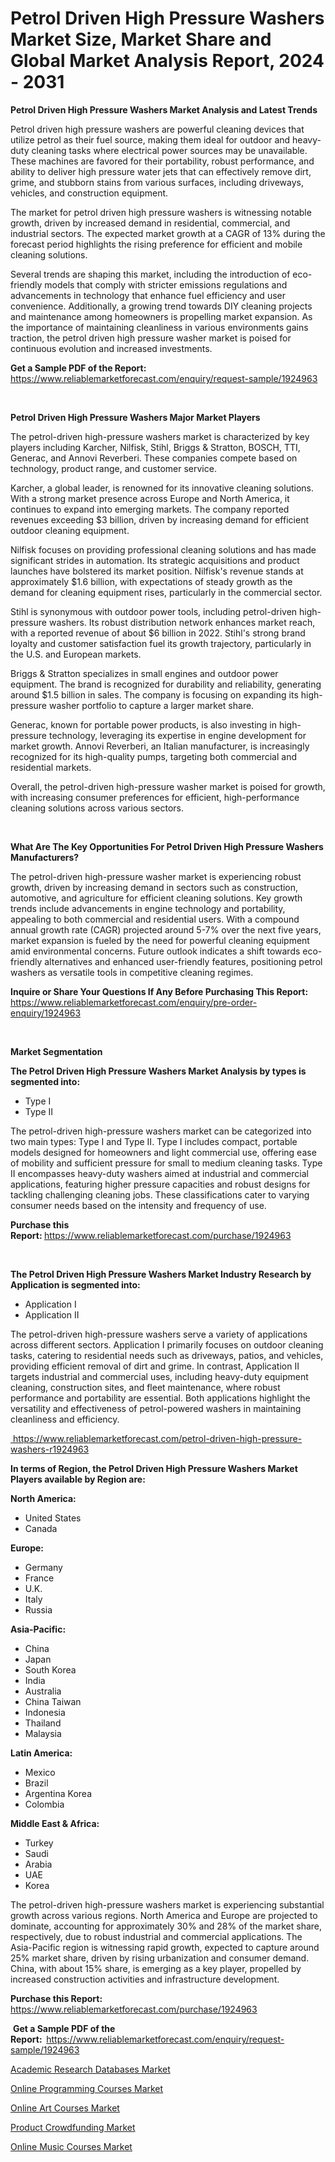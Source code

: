 <p><h1>Petrol Driven High Pressure Washers Market Size, Market Share and Global Market Analysis Report, 2024 - 2031</h1></p><p><strong>Petrol Driven High Pressure Washers Market Analysis and Latest Trends</strong></p>
<p><p>Petrol driven high pressure washers are powerful cleaning devices that utilize petrol as their fuel source, making them ideal for outdoor and heavy-duty cleaning tasks where electrical power sources may be unavailable. These machines are favored for their portability, robust performance, and ability to deliver high pressure water jets that can effectively remove dirt, grime, and stubborn stains from various surfaces, including driveways, vehicles, and construction equipment.</p><p>The market for petrol driven high pressure washers is witnessing notable growth, driven by increased demand in residential, commercial, and industrial sectors. The expected market growth at a CAGR of 13% during the forecast period highlights the rising preference for efficient and mobile cleaning solutions. </p><p>Several trends are shaping this market, including the introduction of eco-friendly models that comply with stricter emissions regulations and advancements in technology that enhance fuel efficiency and user convenience. Additionally, a growing trend towards DIY cleaning projects and maintenance among homeowners is propelling market expansion. As the importance of maintaining cleanliness in various environments gains traction, the petrol driven high pressure washer market is poised for continuous evolution and increased investments.</p></p>
<p><strong>Get a Sample PDF of the Report:&nbsp;</strong> <a href="https://www.reliablemarketforecast.com/enquiry/request-sample/1924963?utm_campaign=1601&utm_medium=2&utm_source=Github&utm_content=ia&utm_term=24102024&utm_id=petrol-driven-high-pressure-washers">https://www.reliablemarketforecast.com/enquiry/request-sample/1924963</a></p>
<p>&nbsp;</p>
<p><strong>Petrol Driven High Pressure Washers Major Market Players</strong></p>
<p><p>The petrol-driven high-pressure washers market is characterized by key players including Karcher, Nilfisk, Stihl, Briggs & Stratton, BOSCH, TTI, Generac, and Annovi Reverberi. These companies compete based on technology, product range, and customer service.</p><p>Karcher, a global leader, is renowned for its innovative cleaning solutions. With a strong market presence across Europe and North America, it continues to expand into emerging markets. The company reported revenues exceeding $3 billion, driven by increasing demand for efficient outdoor cleaning equipment.</p><p>Nilfisk focuses on providing professional cleaning solutions and has made significant strides in automation. Its strategic acquisitions and product launches have bolstered its market position. Nilfisk's revenue stands at approximately $1.6 billion, with expectations of steady growth as the demand for cleaning equipment rises, particularly in the commercial sector.</p><p>Stihl is synonymous with outdoor power tools, including petrol-driven high-pressure washers. Its robust distribution network enhances market reach, with a reported revenue of about $6 billion in 2022. Stihl's strong brand loyalty and customer satisfaction fuel its growth trajectory, particularly in the U.S. and European markets.</p><p>Briggs & Stratton specializes in small engines and outdoor power equipment. The brand is recognized for durability and reliability, generating around $1.5 billion in sales. The company is focusing on expanding its high-pressure washer portfolio to capture a larger market share.</p><p>Generac, known for portable power products, is also investing in high-pressure technology, leveraging its expertise in engine development for market growth. Annovi Reverberi, an Italian manufacturer, is increasingly recognized for its high-quality pumps, targeting both commercial and residential markets.</p><p>Overall, the petrol-driven high-pressure washer market is poised for growth, with increasing consumer preferences for efficient, high-performance cleaning solutions across various sectors.</p></p>
<p>&nbsp;</p>
<p><strong>What Are The Key Opportunities For Petrol Driven High Pressure Washers Manufacturers?</strong></p>
<p><p>The petrol-driven high-pressure washer market is experiencing robust growth, driven by increasing demand in sectors such as construction, automotive, and agriculture for efficient cleaning solutions. Key growth trends include advancements in engine technology and portability, appealing to both commercial and residential users. With a compound annual growth rate (CAGR) projected around 5-7% over the next five years, market expansion is fueled by the need for powerful cleaning equipment amid environmental concerns. Future outlook indicates a shift towards eco-friendly alternatives and enhanced user-friendly features, positioning petrol washers as versatile tools in competitive cleaning regimes.</p></p>
<p><strong>Inquire or Share Your Questions If Any Before Purchasing This Report:</strong> <a href="https://www.reliablemarketforecast.com/enquiry/pre-order-enquiry/1924963?utm_campaign=1601&utm_medium=2&utm_source=Github&utm_content=ia&utm_term=24102024&utm_id=petrol-driven-high-pressure-washers">https://www.reliablemarketforecast.com/enquiry/pre-order-enquiry/1924963</a></p>
<p>&nbsp;</p>
<p><strong>Market Segmentation</strong></p>
<p><strong>The Petrol Driven High Pressure Washers Market Analysis by types is segmented into:</strong></p>
<p><ul><li>Type I</li><li>Type II</li></ul></p>
<p><p>The petrol-driven high-pressure washers market can be categorized into two main types: Type I and Type II. Type I includes compact, portable models designed for homeowners and light commercial use, offering ease of mobility and sufficient pressure for small to medium cleaning tasks. Type II encompasses heavy-duty washers aimed at industrial and commercial applications, featuring higher pressure capacities and robust designs for tackling challenging cleaning jobs. These classifications cater to varying consumer needs based on the intensity and frequency of use.</p></p>
<p><strong>Purchase this Report:&nbsp;</strong><a href="https://www.reliablemarketforecast.com/purchase/1924963?utm_campaign=1601&utm_medium=2&utm_source=Github&utm_content=ia&utm_term=24102024&utm_id=petrol-driven-high-pressure-washers">https://www.reliablemarketforecast.com/purchase/1924963</a></p>
<p>&nbsp;</p>
<p><strong>The Petrol Driven High Pressure Washers Market Industry Research by Application is segmented into:</strong></p>
<p><ul><li>Application I</li><li>Application II</li></ul></p>
<p><p>The petrol-driven high-pressure washers serve a variety of applications across different sectors. Application I primarily focuses on outdoor cleaning tasks, catering to residential needs such as driveways, patios, and vehicles, providing efficient removal of dirt and grime. In contrast, Application II targets industrial and commercial uses, including heavy-duty equipment cleaning, construction sites, and fleet maintenance, where robust performance and portability are essential. Both applications highlight the versatility and effectiveness of petrol-powered washers in maintaining cleanliness and efficiency.</p></p>
<p><a href="https://www.reliablemarketforecast.com/petrol-driven-high-pressure-washers-r1924963?utm_campaign=1601&utm_medium=2&utm_source=Github&utm_content=ia&utm_term=24102024&utm_id=petrol-driven-high-pressure-washers">&nbsp;https://www.reliablemarketforecast.com/petrol-driven-high-pressure-washers-r1924963</a></p>
<p><strong>In terms of Region, the Petrol Driven High Pressure Washers Market Players available by Region are:</strong></p>
<p>
    <p> <strong> North America: </strong>
        <ul>
            <li>United States</li>
            <li>Canada</li>
        </ul>
        </p> 
    <p> <strong> Europe: </strong>
        <ul>
            <li>Germany</li>
            <li>France</li>
            <li>U.K.</li>
            <li>Italy</li>
            <li>Russia</li>
        </ul>
        </p> 
    <p> <strong> Asia-Pacific: </strong>
        <ul>
            <li>China</li>
            <li>Japan</li>
            <li>South Korea</li>
            <li>India</li>
            <li>Australia</li>
            <li>China Taiwan</li>
            <li>Indonesia</li>
            <li>Thailand</li>
            <li>Malaysia</li>
        </ul>
        </p> 
    <p> <strong> Latin America: </strong>
        <ul>
            <li>Mexico</li>
            <li>Brazil</li>
            <li>Argentina Korea</li>
            <li>Colombia</li>
        </ul>
        </p> 
    <p> <strong> Middle East & Africa: </strong>
        <ul>
            <li>Turkey</li>
            <li>Saudi</li>
            <li>Arabia</li>
            <li>UAE</li>
            <li>Korea</li>
        </ul>
    </p>
    </p>
<p><p>The petrol-driven high-pressure washers market is experiencing substantial growth across various regions. North America and Europe are projected to dominate, accounting for approximately 30% and 28% of the market share, respectively, due to robust industrial and commercial applications. The Asia-Pacific region is witnessing rapid growth, expected to capture around 25% market share, driven by rising urbanization and consumer demand. China, with about 15% share, is emerging as a key player, propelled by increased construction activities and infrastructure development.</p></p>
<p><strong>Purchase this Report: </strong><a href="https://www.reliablemarketforecast.com/purchase/1924963?utm_campaign=1601&utm_medium=2&utm_source=Github&utm_content=ia&utm_term=24102024&utm_id=petrol-driven-high-pressure-washers">https://www.reliablemarketforecast.com/purchase/1924963</a></p>
<p>&nbsp;<strong>Get a Sample PDF of the Report:&nbsp;&nbsp;</strong><a href="https://www.reliablemarketforecast.com/enquiry/request-sample/1924963?utm_campaign=1601&utm_medium=2&utm_source=Github&utm_content=ia&utm_term=24102024&utm_id=petrol-driven-high-pressure-washers">https://www.reliablemarketforecast.com/enquiry/request-sample/1924963</a></p>
<p><strong></strong></p>
<p><p><a href="https://www.linkedin.com/pulse/academic-research-databases-market-evolution-regional-adaptations-yg8cc?utm_campaign=1601&utm_medium=2&utm_source=Github&utm_content=ia&utm_term=24102024&utm_id=petrol-driven-high-pressure-washers">Academic Research Databases Market</a></p><p><a href="https://www.linkedin.com/pulse/online-programming-courses-market-drivers-challenges-forecast-jrxpc?utm_campaign=1601&utm_medium=2&utm_source=Github&utm_content=ia&utm_term=24102024&utm_id=petrol-driven-high-pressure-washers">Online Programming Courses Market</a></p><p><a href="https://www.linkedin.com/pulse/online-art-courses-industry-analysis-report-market-size-share-kw7ac?utm_campaign=1601&utm_medium=2&utm_source=Github&utm_content=ia&utm_term=24102024&utm_id=petrol-driven-high-pressure-washers">Online Art Courses Market</a></p><p><a href="https://www.linkedin.com/pulse/disruption-innovation-product-crowdfunding-industry-market-analysis-0ph7c?utm_campaign=1601&utm_medium=2&utm_source=Github&utm_content=ia&utm_term=24102024&utm_id=petrol-driven-high-pressure-washers">Product Crowdfunding Market</a></p><p><a href="https://www.linkedin.com/pulse/online-music-courses-market-regional-outlook-competition-2024-2031-wis4c?utm_campaign=1601&utm_medium=2&utm_source=Github&utm_content=ia&utm_term=24102024&utm_id=petrol-driven-high-pressure-washers">Online Music Courses Market</a></p></p>